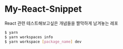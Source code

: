 # My-React-Snippet

React 관련 테스트해보고싶은 개념들을 짤막하게 남겨놓는 레포

```bash
$ yarn
$ yarn workspaces info
$ yarn workspace [package_name] dev
```
